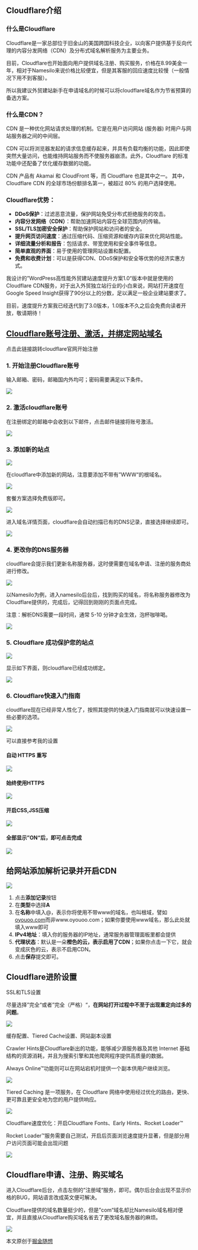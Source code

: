 ## Cloudflare介绍

### 什么是Cloudflare

Cloudflare是一家总部位于旧金山的美国跨国科技企业，以向客户提供基于反向代理的内容分发网络（CDN）及分布式域名解析服务为主要业务。

目前，Cloudflare也开始面向用户提供域名注册、购买服务，价格在8.99美金一年，相对于Namesilo来说价格比较便宜，但是其客服的回应速度比较慢（一般情况下用不到客服）。

所以我建议外贸建站新手在申请域名的时候可以将cloudflare域名作为节省预算的备选方案。

### 什么是CDN？

CDN 是一种优化网站请求处理的机制。它是在用户访问网站 (服务器) 时用户与网站服务器之间的中间层。

CDN 可以将浏览器发起的请求信息缓存起来，并具有负载均衡的功能，因此即使突然大量访问，也能维持网站服务而不使服务器崩溃。此外，Cloudflare 的标准功能中还配备了优化缓存数据的功能。

CDN 产品有 Akamai 和 CloudFront 等，而 Cloudflare 也是其中之一。
其中，Cloudflare CDN 的全球市场份额排名第一，被超过 80% 的用户选择使用。

### Cloudflare优势：

- **DDoS保护**：过滤恶意流量，保护网站免受分布式拒绝服务的攻击。
- **内容分发网络（CDN）**：帮助加速网站内容在全球范围内的传输。
- **SSL/TLS加密安全保护**：帮助保护网站和访问者的安全。
- **提升网页访问速度**：通过压缩代码、压缩资源和缓存内容来优化网站性能。
- **详细流量分析和报告**：包括请求、带宽使用和安全事件等信息。
- **简单直观的界面**：易于使用的管理网站设置和配置。
- **免费和收费计划**：可以是获得CDN、DDoS保护和安全等优势的经济实惠方式。

我设计的”WordPress高性能外贸建站速度提升方案1.0“版本中就是使用的Cloudflare CDN服务，对于出入外贸独立站行业的小白来说，网站打开速度在Google Speed Insight获得了90分以上的分数，足以满足一般企业建站要求了。

目前，速度提升方案我已经迭代到了3.0版本，1.0版本不久之后会免费向读者开放，敬请期待！

## [Cloudflare账号注册、激活，并绑定网站域名](https://dash.cloudflare.com/)

点击此链接跳转cloudflare官网开始注册

### 1. 开始注册Cloudflare账号

输入邮箱、密码，邮箱国内外均可；密码需要满足以下条件。

![](/assets1/file/2025/02/2025022001.webp)

### 2. 激活cloudflare账号

在注册绑定的邮箱中会收到以下邮件，点击邮件链接将账号激活。

![](/assets1/file/2025/02/2025022002.webp)

### 3. 添加新的站点

![](/assets1/file/2025/02/2025022003.webp)

在cloudflare中添加新的网站，注意要添加不带有”WWW“的根域名。

![](/assets1/file/2025/02/2025022004.webp)

套餐方案选择免费版即可。

![](/assets1/file/2025/02/2025022005.webp)

进入域名详情页面，cloudflare会自动扫描已有的DNS记录，直接选择继续即可。

![](/assets1/file/2025/02/2025022006.webp)

### 4. 更改你的DNS服务器

cloudflare会提示我们更新名称服务器，这时便需要在域名申请、注册的服务商处进行修改。

![](/assets1/file/2025/02/2025022007.webp)

以Namesilo为例，进入namesilo后台后，找到购买的域名，将名称服务器修改为Cloudflare提供的，完成后，记得回到刚刚的页面点完成。

注意：解析DNS需要一段时间，通常 5-10 分钟才会生效，泡杯咖啡喝。

![](/assets1/file/2025/02/2025022008.webp)

### 5. Cloudflare 成功保护您的站点

![](/assets1/file/2025/02/2025022009.webp)

显示如下界面，则cloudflare已经成功绑定。

![](/assets1/file/2025/02/2025022010.webp)

### 6. Cloudflare快速入门指南

cloudflare现在已经非常人性化了，按照其提供的快速入门指南就可以快速设置一些必要的选项。

![](/assets1/file/2025/02/2025022011.webp)

可以直接参考我的设置

#### 自动 HTTPS 重写

![](/assets1/file/2025/02/2025022012.webp)

#### 始终使用HTTPS

![](/assets1/file/2025/02/2025022013.webp)

#### 开启CSS,JSS压缩

![](/assets1/file/2025/02/2025022014.webp)

#### 全部显示”ON“后，即可点击完成

![](/assets1/file/2025/02/2025022015.webp)

## 给网站添加解析记录并开启CDN

![](/assets1/file/2025/02/2025022016.webp)

1. 点击**添加记录**按钮
2. 在**类型**中选择**A**
3. 在**名称**中填入@，表示你将使用不带www的域名，也叫根域，譬如[oyouoo.com](https://oyouoo.com/)而非www.oyouoo.com；如果你要使用www域名，那么此处就填入www即可
4. **IPv4地址**：填入你的服务器的IP地址，通常服务器管理面板里都会提供
5. **代理状态**：默认是一朵**橙色的云，表示启用了CDN**；如果你点击一下它，就会变成灰色的云，表示不启用CDN。
6. 点击**保存**提交即可。

## Cloudflare进阶设置

SSL和TLS设置

尽量选择”完全“或者”完全（严格）“，**在网站打开过程中不至于出现重定向过多的问题**。

![](/assets1/file/2025/02/2025022017.webp)

缓存配置、Tiered Cache设置、网站副本设置

Crawler Hints是Cloudflare新出的功能，能够减少源服务器及其他 Internet 基础结构的资源消耗，并且为搜索引擎和其他爬网程序提供高质量的数据。

Always Online™功能则可以在网站宕机时提供一个副本供用户继续浏览。

![](/assets1/file/2025/02/2025022018.webp)

Tiered Caching 是一项服务，在 Cloudflare 网络中使用经过优化的路由，更快、更可靠且更安全地为您的用户提供响应。

![](/assets1/file/2025/02/2025022019.webp)

Cloudflare速度优化：开启Cloudflare Fonts、Early Hints、Rocket Loader™

Rocket Loader™服务需要自己测试，开启后页面浏览速度提升显著，但是部分用户访问页面可能会出现问题

![](/assets1/file/2025/02/2025022020.webp)

## Cloudflare申请、注册、购买域名

进入Cloudflare后台，点击左侧的”注册域“服务，即可。偶尔后台会出现不显示价格的BUG，网站语言改成英文便可解决。

Cloudflare提供的域名数量挺少的，但是”com“域名却比Namesilo域名相对便宜，并且直接从Cloudflare购买域名省去了更改域名服务器的麻烦。

![](/assets1/file/2025/02/2025022021.webp)

本文原创于[掘金随想](https://oyouoo.com/)